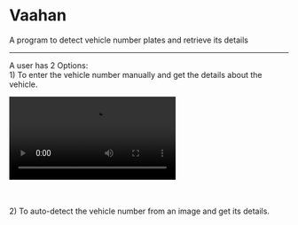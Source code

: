 # Vaahan
A program to detect vehicle number plates and retrieve its details
<hr>
A user has 2 Options: <br>
1) To enter the vehicle number manually and get the details about the vehicle.<br>

![Farmers Market Finder Demo](ReadMe/Option1.mp4)



<br><br>
2) To auto-detect the vehicle number from an image and get its details.<br>
